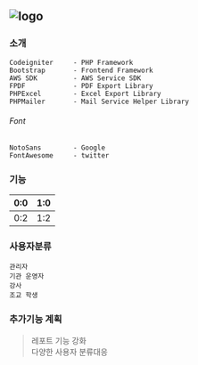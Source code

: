 ![logo](https://www.theclassprep.com/assets/classprep/images/logo/main-logo-shadow.png)
---------------------------------------------------------------------------------------

### 소개

	Codeigniter		- PHP Framework  
	Bootstrap		- Frontend Framework  
	AWS SDK			- AWS Service SDK  
	FPDF			- PDF Export Library  
	PHPExcel		- Excel Export Library  
	PHPMailer		- Mail Service Helper Library  

###### Font

	NotoSans		- Google   
	FontAwesome		- twitter

### 기능

| 0:0 | 1:0 |
| -- | -- |
| 0:2 | 1:2 |

### 사용자분류

	관리자  
	기관 운영자  
	강사  
	조교 학생

### 추가기능 계획

> 레포트 기능 강화  
>  다양한 사용자 분류대응

